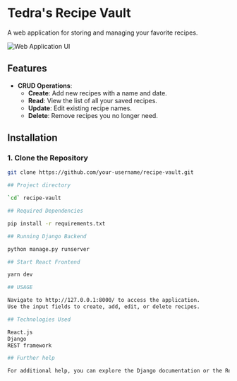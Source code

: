 # Tedra's Recipe Vault

A web application for storing and managing your favorite recipes.

![Web Application UI](/src/assets/tedra-recipe-vault.png)

## Features

- **CRUD Operations**: 
    - **Create**: Add new recipes with a name and date.
    - **Read**: View the list of all your saved recipes.
    - **Update**: Edit existing recipe names.
    - **Delete**: Remove recipes you no longer need.

## Installation

### 1. Clone the Repository

```bash
git clone https://github.com/your-username/recipe-vault.git

## Project directory

`cd` recipe-vault

## Required Dependencies

pip install -r requirements.txt

## Running Django Backend

python manage.py runserver

## Start React Frontend

yarn dev

## USAGE

Navigate to http://127.0.0.1:8000/ to access the application.
Use the input fields to create, add, edit, or delete recipes.

## Technologies Used

React.js
Django
REST framework

## Further help

For additional help, you can explore the Django documentation or the React documentation.
